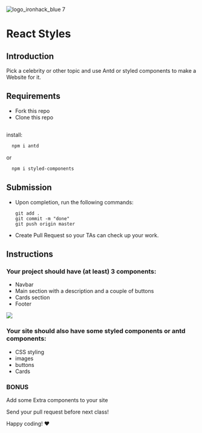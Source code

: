 ![logo_ironhack_blue 7](https://user-images.githubusercontent.com/23629340/40541063-a07a0a8a-601a-11e8-91b5-2f13e4e6b441.png)

# React Styles

## Introduction

Pick a celebrity or other topic and use Antd or styled components to make a Website for it.

## Requirements

- Fork this repo
- Clone this repo

##

install:

```bash
  npm i antd
````

or 

```bash
  npm i styled-components
```

## Submission

- Upon completion, run the following commands:

  ```
  git add .
  git commit -m "done"
  git push origin master
  ```

- Create Pull Request so your TAs can check up your work.

## Instructions

### Your project should have (at least) 3 components:

- Navbar
- Main section with a description and a couple of buttons
- Cards section
- Footer

![](https://i.postimg.cc/VLhJq1PZ/Captura-de-pantalla-2019-05-04-a-la-s-14-54-00.png)

### Your site should also have some styled components or antd components:

- CSS styling
- images
- buttons
- Cards

### BONUS

Add some Extra components to your site

Send your pull request before next class!

Happy coding! ❤️